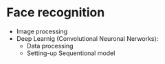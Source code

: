 # Face recognition
- Image processing
- Deep Learnig (Convolutional Neuronal Nerworks):
    - Data processing
    - Setting-up Sequentional model